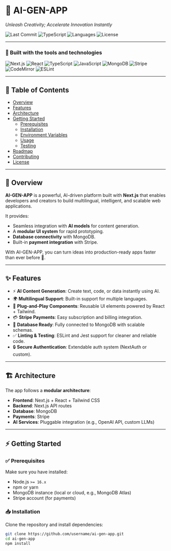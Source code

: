 # 🤖 AI-GEN-APP

_Unleash Creativity; Accelerate Innovation Instantly_

![Last Commit](https://img.shields.io/github/last-commit/username/ai-gen-app)
![TypeScript](https://img.shields.io/badge/TypeScript-97.1%25-blue)
![Languages](https://img.shields.io/github/languages/count/username/ai-gen-app)
![License](https://img.shields.io/github/license/username/ai-gen-app)

---

### 🔧 Built with the tools and technologies
![Next.js](https://img.shields.io/badge/Next.js-000000?style=flat&logo=next.js&logoColor=white)
![React](https://img.shields.io/badge/React-61DAFB?style=flat&logo=react&logoColor=black)
![TypeScript](https://img.shields.io/badge/TypeScript-3178C6?style=flat&logo=typescript&logoColor=white)
![JavaScript](https://img.shields.io/badge/JavaScript-F7DF1E?style=flat&logo=javascript&logoColor=black)
![MongoDB](https://img.shields.io/badge/MongoDB-47A248?style=flat&logo=mongodb&logoColor=white)
![Stripe](https://img.shields.io/badge/Stripe-008CDD?style=flat&logo=stripe&logoColor=white)
![CodeMirror](https://img.shields.io/badge/CodeMirror-FF4785?style=flat&logo=codemirror&logoColor=white)
![ESLint](https://img.shields.io/badge/ESLint-4B32C3?style=flat&logo=eslint&logoColor=white)

---

## 📑 Table of Contents
- [Overview](#overview)
- [Features](#features)
- [Architecture](#architecture)
- [Getting Started](#getting-started)
  - [Prerequisites](#prerequisites)
  - [Installation](#installation)
  - [Environment Variables](#environment-variables)
  - [Usage](#usage)
  - [Testing](#testing)
- [Roadmap](#roadmap)
- [Contributing](#contributing)
- [License](#license)

---

## 📖 Overview
**AI-GEN-APP** is a powerful, AI-driven platform built with **Next.js** that enables developers and creators to build multilingual, intelligent, and scalable web applications.  

It provides:
- Seamless integration with **AI models** for content generation.  
- A **modular UI system** for rapid prototyping.  
- **Database connectivity** with MongoDB.  
- Built-in **payment integration** with Stripe.  

With AI-GEN-APP, you can turn ideas into production-ready apps faster than ever before 🚀.  

---

## ✨ Features
- ⚡ **AI Content Generation**: Create text, code, or data instantly using AI.  
- 🌍 **Multilingual Support**: Built-in support for multiple languages.  
- 🧩 **Plug-and-Play Components**: Reusable UI elements powered by React + Tailwind.  
- 💳 **Stripe Payments**: Easy subscription and billing integration.  
- 📂 **Database Ready**: Fully connected to MongoDB with scalable schemas.  
- ✅ **Linting & Testing**: ESLint and Jest support for cleaner and reliable code.  
- 🔒 **Secure Authentication**: Extendable auth system (NextAuth or custom).  

---

## 🏗 Architecture
The app follows a **modular architecture**:
- **Frontend**: Next.js + React + Tailwind CSS  
- **Backend**: Next.js API routes  
- **Database**: MongoDB  
- **Payments**: Stripe  
- **AI Services**: Pluggable integration (e.g., OpenAI API, custom LLMs)  

---

## ⚡ Getting Started

### ✅ Prerequisites
Make sure you have installed:
- Node.js `>= 16.x`
- npm or yarn
- MongoDB instance (local or cloud, e.g., MongoDB Atlas)
- Stripe account (for payments)

### 📥 Installation
Clone the repository and install dependencies:

```bash
git clone https://github.com/username/ai-gen-app.git
cd ai-gen-app
npm install
